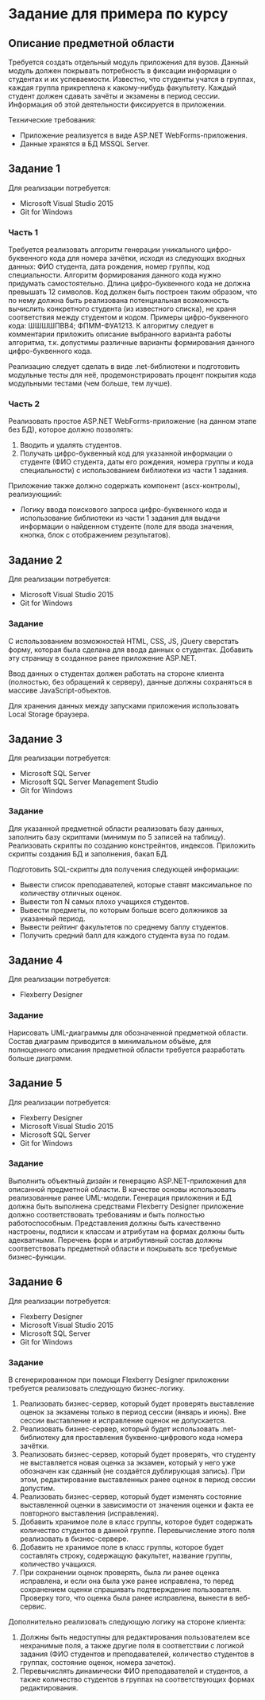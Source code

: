 # Задание для примера по курсу

## Описание предметной области

Требуется создать отдельный модуль приложения для вузов. Данный модуль должен покрывать потребность в фиксации информации о студентах и их успеваемости. Известно, что студенты учатся в группах, каждая группа прикреплена к какому-нибудь факультету. Каждый студент должен сдавать зачёты и экзамены в период сессии. Информация об этой деятельности фиксируется в приложении.

Технические требования:

* Приложение реализуется в виде ASP.NET WebForms-приложения.
* Данные хранятся в БД MSSQL Server.

## Задание 1

Для реализации потребуется:

* Microsoft Visual Studio 2015
* Git for Windows

### Часть 1

Требуется реализовать алгоритм генерации уникального цифро-буквенного кода для номера зачётки, исходя из следующих входных данных: ФИО студента, дата рождения, номер группы, код специальности. Алгоритм формирования данного кода нужно придумать самостоятельно. Длина цифро-буквенного кода не должна превышать 12 символов. Код должен быть построен таким образом, что по нему должна быть реализована потенциальная возможность вычислить конкретного студента (из известного списка), не храня соответствия между студентом и кодом. Примеры цифро-буквенного кода: ШШШШПВВ4; ФПММ-ФУА1213. К алгоритму следует в комментарии приложить описание выбранного варианта работы алгоритма, т.к. допустимы различные варианты формирования данного цифро-буквенного кода.

Реализацию следует сделать в виде .net-библиотеки и подготовить модульные тесты для неё, продемонстрировать процент покрытия кода модульными тестами (чем больше, тем лучше).

### Часть 2

Реализовать простое ASP.NET WebForms-приложение (на данном этапе без БД), которое должно позволять:

1. Вводить и удалять студентов.
2. Получать цифро-буквенный код для указанной информации о студенте (ФИО студента, даты его рождения, номера группы и кода специальности) с использованием библиотеки из части 1 задания.

Приложение также должно содержать компонент (ascx-контролы), реализующиий:

* Логику ввода поискового запроса цифро-буквенного кода и использование библиотеки из части 1 задания для выдачи информации о найденном студенте (поле для ввода значения, кнопка, блок с отображением результатов).

## Задание 2

Для реализации потребуется:

* Microsoft Visual Studio 2015
* Git for Windows

### Задание

С использованием возможностей HTML, CSS, JS, jQuery сверстать форму, которая была сделана для ввода данных о студентах. Добавить эту страницу в созданное ранее приложение ASP.NET.

Ввод данных о студентах должен работать на стороне клиента (полностью, без обращений к серверу), данные должны сохраняться в массиве JavaScript-объектов.

Для хранения данных между запусками приложения использовать Local Storage браузера.

## Задание 3

Для реализации потребуется:

* Microsoft SQL Server
* Microsoft SQL Server Management Studio
* Git for Windows

### Задание

Для указанной предметной области реализовать базу данных, заполнить базу скриптами (минимум по 5 записей на таблицу). Реализовать скрипты по созданию констрейнтов, индексов. Приложить скрипты создания БД и заполнения, бакап БД.

Подготовить SQL-скрипты для получения следующей информации:

* Вывести список преподавателей, которые ставят максимальное по количеству отличных оценок.
* Вывести топ N самых плохо учащихся студентов.
* Вывести предметы, по которым больше всего должников за указанный период.
* Вывести рейтинг факультетов по среднему баллу студентов.
* Получить средний балл для каждого студента вуза по годам.

## Задание 4

Для реализации потребуется:

*	Flexberry Designer

### Задание

Нарисовать UML-диаграммы для обозначенной предметной области. Состав диаграмм приводится в минимальном объёме, для полноценного описания предметной области требуется разработать больше диаграмм.

## Задание 5

Для реализации потребуется:

*	Flexberry Designer
*	Microsoft Visual Studio 2015
*	Microsoft SQL Server
*	Git for Windows

### Задание

Выполнить объектный дизайн и генерацию ASP.NET-приложения для описанной предметной области. В качестве основы использовать реализованные ранее UML-модели. Генерация приложения и БД должна быть выполнена средствами Flexberry Designer приложение должно соответствовать требованиям и быть полностью работоспособным. Представления должны быть качественно настроены, подписи к классам и атрибутам на формах должны быть адекватными. Перечень форм и атрибутивный состав должны соответствовать предметной области и покрывать все требуемые бизнес-функции.

## Задание 6

Для реализации потребуется:

*	Flexberry Designer
*	Microsoft Visual Studio 2015
*	Microsoft SQL Server
*	Git for Windows

### Задание

В сгенерированном при помощи Flexberry Designer приложении требуется реализовать следующую бизнес-логику.

1. Реализовать бизнес-сервер, который будет проверять выставление оценок за экзамены только в период сессии (январь и июнь). Вне сессии выставление и исправление оценок не допускается.
2. Реализовать бизнес-сервер, который будет использовать .net-библиотеку для проставления буквенно-цифрового кода номера зачётки.
3. Реализовать бизнес-сервер, который будет проверять, что студенту не выставляется новая оценка за экзамен, который у него уже обозначен как сданный (не создаётся дублирующая запись). При этом, редактирование выставленных ранее оценок в период сессии допустим.
4. Реализовать бизнес-сервер, который будет изменять состояние выставленной оценки в зависимости от значения оценки и факта ее повторного выставления (исправления).
5. Добавить хранимое поле в класс группы, которое будет содержать количество студентов в данной группе. Перевычисление этого поля реализовать в бизнес-сервере.
6. Добавить не хранимое поле в класс группы, которое будет составлять строку, содержащую факультет, название группы, количество учащихся.
7. При сохранении оценок проверять, была ли ранее оценка исправлена, и если она была уже ранее исправлена, то перед сохранением оценки спрашивать подтверждение пользователя. Проверку того, что оценка была ранее исправлена, вынести в веб-сервис.

Дополнительно реализовать следующую логику на стороне клиента:

1. Должны быть недоступны для редактирования пользователем все нехранимые поля, а также другие поля в соответствии с логикой задания (ФИО студентов и преподавателей, количество студентов в группах, состояние оценок, номера зачеток).
2. Перевычислять динамически ФИО преподавателей и студентов, а также количество студентов в группах на соответствующих формах редактирования.
